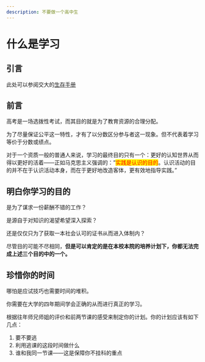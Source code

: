 ```yaml
---
description: 不要做一个高中生
---
```


# 什么是学习

## 引言

此处可以参阅交大的[生存手册](https://survivesjtu.gitbook.io/survivesjtumanual/li-zhi-pian/shi-bai-de-si-wei-fang-shi)

## 前言

高考是一场选拨性考试，而其目的就是为了教育资源的合理分配。

为了尽量保证公平这一特性，才有了以分数区分参与者这一现象。但不代表着学习等价于分数或绩点。

对于一个资质一般的普通人来说，学习的最终目的只有一个：更好的认知世界从而得以更好的活着——正如马克思主义强调的：”<mark style="color:red;">实践是认识的目的</mark>。认识活动的目的并不在于认识活动本身，而在于更好地改造客体，更有效地指导实践。”

## 明白你学习的目的

是为了谋求一份薪酬不错的工作？

是源自于对知识的渴望希望深入探索？

还是仅仅只为了获取一本社会认可的证书从而进入体制内？

尽管目的可能不尽相同，**但是可以肯定的是在本校本院的培养计划下，你都无法完成上述三个目的中的一个。**

## 珍惜你的时间

哪怕是应试技巧也需要时间的堆积。

你需要在大学的四年期间学会正确的从而进行真正的学习。

根据往年师兄师姐的评价和前两节课的感受来制定你的计划。你的计划应该有如下几点：

1. 要不要逃
2. 利用逃课的这段时间做什么
3. 谁和我同一节课——这是保障你不挂科的重点

##



